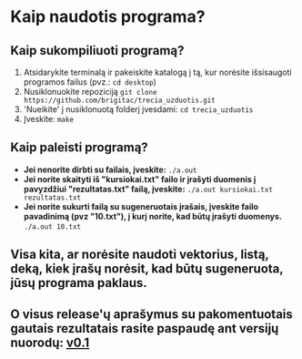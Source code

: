 # Kaip naudotis programa?

## Kaip sukompiliuoti programą?
1. Atsidarykite terminalą ir pakeiskite katalogą į tą, kur norėsite išsisaugoti programos failus 
(pvz.: ```cd desktop```)
2. Nusiklonuokite repoziciją ```git clone https://github.com/brigitac/trecia_uzduotis.git```
3. 'Nueikite' į nusiklonuotą folderį įvesdami: ```cd trecia_uzduotis```
4. Įveskite: ```make ```
## Kaip paleisti programą?
- __Jei nenorite dirbti su failais, įveskite:__ ```./a.out```
- __Jei norite skaityti iš "kursiokai.txt" failo ir įrašyti duomenis į pavyzdžiui "rezultatas.txt" failą, įveskite:__ ``` ./a.out kursiokai.txt rezultatas.txt ```
- __Jei norite sukurti failą su sugeneruotais įrašais, įveskite failo pavadinimą (pvz "10.txt"), į kurį norite, kad būtų įrašyti duomenys.__ ``` ./a.out 10.txt ```
## Visa kita, ar norėsite naudoti vektorius, listą, deką, kiek įrašų norėsit, kad būtų sugeneruota, jūsų programa paklaus. 
## O visus release'ų aprašymus su pakomentuotais gautais rezultatais rasite paspaudę ant versijų nuorodų: [v0.1](https://github.com/brigitac/trecia_uzduotis/releases) 
